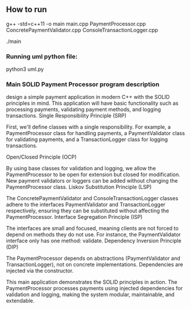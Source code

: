 ## How to run

g++ -std=c++11 -o main main.cpp PaymentProcessor.cpp ConcretePaymentValidator.cpp ConsoleTransactionLogger.cpp

./main

### Running uml python file:
python3 uml.py


### Main SOLID Payment Processor program description

design a simple payment application in modern C++ with the SOLID principles in mind. This application will have basic functionality such as processing payments, validating payment methods, and logging transactions.
Single Responsibility Principle (SRP)

First, we'll define classes with a single responsibility. For example, a PaymentProcessor class for handling payments, a PaymentValidator class for validating payments, and a TransactionLogger class for logging transactions.

Open/Closed Principle (OCP)

By using base classes for validation and logging, we allow the PaymentProcessor to be open for extension but closed for modification. New payment validators or loggers can be added without changing the PaymentProcessor class.
Liskov Substitution Principle (LSP)

The ConcretePaymentValidator and ConsoleTransactionLogger classes adhere to the interfaces PaymentValidator and TransactionLogger respectively, ensuring they can be substituted without affecting the PaymentProcessor.
Interface Segregation Principle (ISP)

The interfaces are small and focused, meaning clients are not forced to depend on methods they do not use. For instance, the PaymentValidator interface only has one method: validate.
Dependency Inversion Principle (DIP)

The PaymentProcessor depends on abstractions (PaymentValidator and TransactionLogger), not on concrete implementations. Dependencies are injected via the constructor.

This main application demonstrates the SOLID principles in action. The PaymentProcessor processes payments using injected dependencies for validation and logging, making the system modular, maintainable, and extendable.
